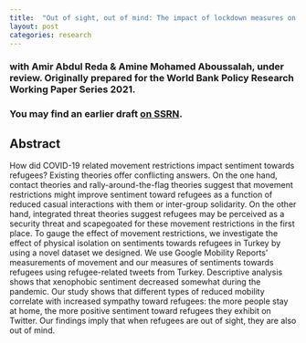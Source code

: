 ```yaml
---
title:  "Out of sight, out of mind: The impact of lockdown measures on sentiment towards refugees"
layout: post
categories: research
---
```



### with Amir Abdul Reda & Amine Mohamed Aboussalah, under review. Originally prepared for the World Bank Policy Research Working Paper Series 2021. 

### You may find an earlier draft [on SSRN](https://papers.ssrn.com/sol3/papers.cfm?abstract_id=3924999). 
## Abstract 

How did COVID-19 related movement restrictions impact sentiment towards refugees? Existing theories offer conflicting answers. On the one hand, contact theories and rally-around-the-flag theories suggest that movement restrictions might improve sentiment toward refugees as a function of reduced casual interactions with them or inter-group solidarity. On the other hand, integrated threat theories suggest refugees may be perceived as a security threat and scapegoated for these movement restrictions in the first place. To gauge the effect of movement restrictions, we investigate the effect of physical isolation on sentiments towards refugees in Turkey by using a novel dataset we designed. We use Google Mobility Reports’ measurements of movement and our measures of sentiments towards refugees using refugee-related
tweets from Turkey. Descriptive analysis shows that xenophobic sentiment decreased somewhat during the pandemic. Our study shows that different types of reduced mobility correlate with increased sympathy toward refugees: the more people stay at home, the more positive sentiment toward refugees they exhibit on Twitter. Our findings imply that when refugees are out of sight, they are also out of mind.




